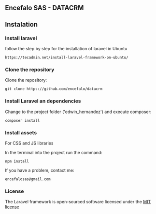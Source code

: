 ## Encefalo SAS - DATACRM 

## Instalation

### Install laravel
follow the step by step for the installation of laravel in Ubuntu

    https://tecadmin.net/install-laravel-framework-on-ubuntu/

### Clone the repository
Clone the repository: 

    git clone https://github.com/encefalo/datacrm

### Install Laravel an dependencies
Change to the project folder ('edwin_hernandez') and execute composer:
    
    composer install

### Install assets
For CSS and JS libraries

In the terminal into the project run the command: 

    npm install

If you have a problem, contact me:
    
    encefalosas@gmail.com
 
### License

The Laravel framework is open-sourced software licensed under the [MIT license](http://opensource.org/licenses/MIT)
